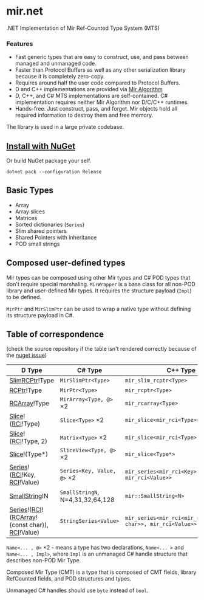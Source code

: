 # mir.net

.NET Implementation of Mir Ref-Counted Type System (MTS)

### Features

 - Fast generic types that are easy to construct, use, and pass between managed and unmanaged code.
 - Faster than Protocol Buffers as well as any other serialization library because it is completely zero-copy.
 - Requires around half the user code compared to Protocol Buffers.
 - D and C++ implementations are provided via [Mir Algorithm](https://github.com/libmir/mir-algorithm/)
 - D, C++, and C# MTS implementations are self-contained. C# implementation requires neither Mir Algorithm nor D/C/C++ runtimes.
 - Hands-free. Just construct, pass, and forget. Mir objects hold all required information to destroy them and free memory.
 
The library is used in a large private codebase.

## [Install with NuGet](https://www.nuget.org/packages/Mir)

Or build NuGet package your self.

```
dotnet pack --configuration Release
```

## Basic Types

 - Array
 - Array slices
 - Matrices
 - Sorted dictionaries (`Series`)
 - Slim shared pointers
 - Shared Pointers with inheritance
 - POD small strings

## Composed user-defined types

Mir types can be composed using other Mir types and C# POD types that don't require special marshaling. `MirWrapper` is a base class for all non-POD library and user-defined Mir types. It requires the structure payload (`Impl`) to be defined.

`MirPtr` and `MirSlimPtr` can be used to wrap a native type without defining its structure payload in C#.

## Table of correspondence

(check the source repository if the table isn't rendered correctly because of the [nuget issue](https://github.com/NuGet/NuGetGallery/issues/7035))

| D Type | C# Type | C++ Type |
|---|----|-----|
| [SlimRCPtr](http://mir-algorithm.libmir.org/mir_rc_slim_ptr.html)!Type | `MirSlimPtr<Type>` |  `mir_slim_rcptr<Type>` |
| [RCPtr](http://mir-algorithm.libmir.org/mir_rc_ptr.html)!Type | `MirPtr<Type>` |  `mir_rcptr<Type>` |
| [RCArray](http://mir-algorithm.libmir.org/mir_rc_array.html)!Type | `MirArray<Type, @>` ×2 |  `mir_rcarray<Type>` |
| [Slice](http://mir-algorithm.libmir.org/mir_ndslice_slice.html)!([RCI](http://mir-algorithm.libmir.org/mir_rc_array.html#.mir_rci)!Type) | `Slice<Type>` ×2 |  `mir_slice<mir_rci<Type>>` |
| [Slice](http://mir-algorithm.libmir.org/mir_ndslice_slice.html)!([RCI](http://mir-algorithm.libmir.org/mir_rc_array.html#.mir_rci)!Type, 2) | `Matrix<Type>` ×2 |  `mir_slice<mir_rci<Type>, 2>` |
| [Slice](http://mir-algorithm.libmir.org/mir_ndslice_slice.html)!(Type*) | `SliceView<Type, @>` ×2 |  `mir_slice<Type*>` |
| [Series](http://mir-algorithm.libmir.org/mir_series.html)!([RCI](http://mir-algorithm.libmir.org/mir_rc_array.html#.mir_rci)!Key, [RCI](http://mir-algorithm.libmir.org/mir_rc_array.html#.mir_rci)!Value) | `Series<Key, Value, @>` ×2 |  `mir_series<mir_rci<Key>, mir_rci<Value>>` |
| [SmallString](http://mir-algorithm.libmir.org/mir_small_string.html)!N | `SmallStringN`, N=4,31,32,64,128 |  `mir::SmallString<N>` |
| [Series](http://mir-algorithm.libmir.org/mir_series.html)!([RCI](http://mir-algorithm.libmir.org/mir_rc_array.html#.mir_rci)!([RCArray](http://mir-algorithm.libmir.org/mir_rc_array.html)!(const char)), [RCI](http://mir-algorithm.libmir.org/mir_rc_array.html#.mir_rci)!Value) | `StringSeries<Value>` |  `mir_series<mir_rci<mir_rcarray<const char>>, mir_rci<Value>>` |

 `Name<... , @>` ×2 - means a type has two declarations, `Name<... >` and `Name<... , Impl>`, where `Impl`
 is an unmanaged C# handle structure that describes non-POD Mir Type.
 
Composed Mir Type (CMT) is a type that is composed of CMT fields, library RefCounted fields, and POD structures and types.

Unmanaged C# handles should use `byte` instead of `bool`.
